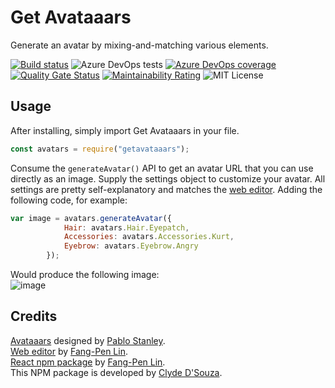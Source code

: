 # Get Avataaars
Generate an avatar by mixing-and-matching various elements.  

[![Build status](https://clydedsouza.visualstudio.com/Get%20Avataaars%20npm/_apis/build/status/Get%20Avataaars%20Main)](https://clydedsouza.visualstudio.com/Get%20Avataaars%20npm/_build/latest?definitionId=31)
![Azure DevOps tests](https://img.shields.io/azure-devops/tests/clydedsouza/Get%2520Avataaars%2520npm/31)
[![Azure DevOps coverage](https://img.shields.io/azure-devops/coverage/clydedsouza/Get%20Avataaars%20npm/31.svg)](https://clydedsouza.visualstudio.com/Get%20Avataaars%20npm/_build/latest?definitionId=31) 
[![Quality Gate Status](https://sonarcloud.io/api/project_badges/measure?project=ClydeDz_getavataaars-npm&metric=alert_status)](https://sonarcloud.io/dashboard?id=ClydeDz_getavataaars-npm) 
[![Maintainability Rating](https://sonarcloud.io/api/project_badges/measure?project=ClydeDz_getavataaars-npm&metric=sqale_rating)](https://sonarcloud.io/dashboard?id=ClydeDz_getavataaars-npm) 
![MIT License](https://img.shields.io/static/v1.svg?label=📜%20License&message=MIT&color=informational)         

## Usage
After installing, simply import Get Avataaars in your file.
```javascript
const avatars = require("getavataaars");
```
Consume the `generateAvatar()` API to get an avatar URL that you can use directly as an image. Supply the settings object to customize your avatar. All settings are pretty self-explanatory and matches the [web editor](https://getavataaars.com/). Adding the following code, for example:
```javascript
var image = avatars.generateAvatar({
            Hair: avatars.Hair.Eyepatch,
            Accessories: avatars.Accessories.Kurt,
            Eyebrow: avatars.Eyebrow.Angry
        }); 
```
Would produce the following image:   
![image](https://avataaars.io/?accessoriesType=Kurt&eyebrowType=Angry&topType=Eyepatch)

## Credits   
[Avataaars](https://avataaars.com/) designed by [Pablo Stanley](https://twitter.com/pablostanley).    
[Web editor](https://getavataaars.com/) by [Fang-Pen Lin](https://twitter.com/fangpenlin).   
[React npm package](https://www.npmjs.com/package/avataaars) by [Fang-Pen Lin](https://twitter.com/fangpenlin).    
This NPM package is developed by [Clyde D'Souza](https://twitter.com/clydedz).